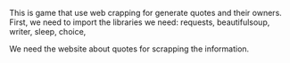 This is game that use web crapping for generate quotes and their owners.
First, we need to import the libraries
we need:
requests,
beautifulsoup,
writer,
sleep,
choice,

We need the website about quotes for scrapping the information.

